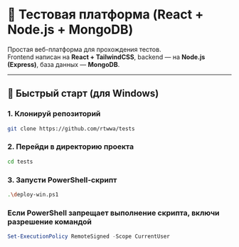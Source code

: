 # 🧪 Тестовая платформа (React + Node.js + MongoDB)

Простая веб-платформа для прохождения тестов.  
Frontend написан на **React + TailwindCSS**, backend — на **Node.js (Express)**, база данных — **MongoDB**.

---

## 🚀 Быстрый старт (для Windows)

### 1. Клонируй репозиторий

```bash
git clone https://github.com/rtwwa/tests
```

### 2. Перейди в директорию проекта

```bash
cd tests
```

### 3. Запусти PowerShell-скрипт

```bash
.\deploy-win.ps1
```

### Если PowerShell запрещает выполнение скрипта, включи разрешение командой

```powershell
Set-ExecutionPolicy RemoteSigned -Scope CurrentUser
```

